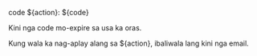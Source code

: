 code ${action}: ${code}

Kini nga code mo-expire sa usa ka oras.

Kung wala ka nag-aplay alang sa ${action}, ibaliwala lang kini nga email.
